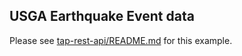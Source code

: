 ## USGA Earthquake Event data

Please see [tap-rest-api/README.md](https://github.com/anelendata/tap-rest-api)
for this example.
